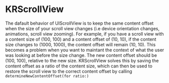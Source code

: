 # KRScrollView
The dafault behavior of UIScrollView is to keep the same content offset when the size of your scroll view changes (i.e device orientation changes, animations, scroll view zooming). For example, if you have a scroll view with a content size of (100, 100) and a content offset of (10, 10), if the content size changes to (1000, 1000), the content offset will remain (10, 10). This becomes a problem when you want to maintant the context of what the user was looking at before the size change. The new content offset should be (100, 100), relative to the new size. KRScrollView solves this by saving the content offset as a ratio of the content size, which can then be used to restore the scroll view to the correct content offset by calling `determineNewContentOffset(for ratio:)`
